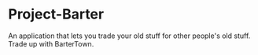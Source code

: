 Project-Barter
==============

An application that lets you trade your old stuff for other people's old stuff. Trade up with BarterTown.
